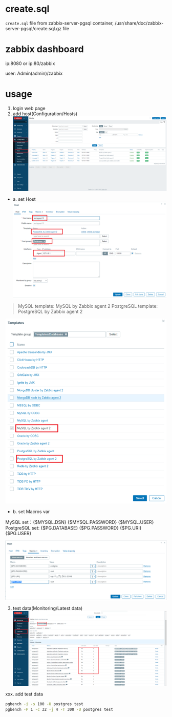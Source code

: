 # create.sql
`create.sql` file from zabbix-server-pgsql container, /usr/share/doc/zabbix-server-pgsql/create.sql.gz file

# zabbix dashboard
ip:8080 or ip:80/zabbix

user: Admin(admin)/zabbix

# usage

1. login web page
2. add host(Configuration/Hosts)
![STEP1](_images/step0.png)

- a. set Host
![STEP1](_images/step1.png)

> MySQL template: MySQL by Zabbix agent 2
> PostgreSQL template: PostgreSQL by Zabbix agent 2

![STEP1](_images/template.png)

- b. set Macros var

MySQL set：{$MYSQL.DSN} {$MYSQL.PASSWORD} {$MYSQL.USER}
PostgreSQL set: {$PG.DATABASE} {$PG.PASSWORD} {$PG.URI} {$PG.USER}

![STEP1](_images/step2.png)

3. test data(Monitoring/Latest data)
![STEP1](_images/step3.png)



xxx. add test data
```bash
pgbench -i -s 100 -U postgres test
pgbench -P 1 -c 32 -j 4 -T 300 -U postgres test
```